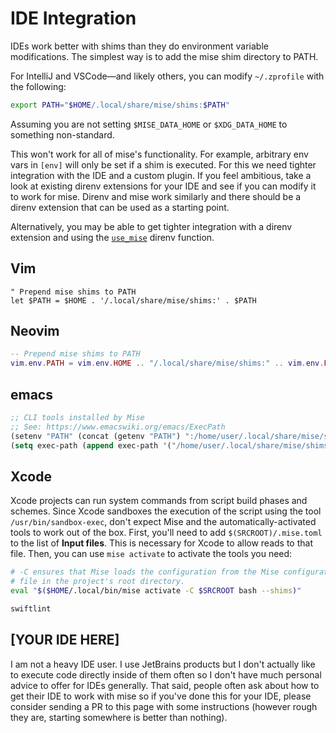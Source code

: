 # IDE Integration

IDEs work better with shims than they do environment variable modifications. The simplest way is
to add the mise shim directory to PATH.

For IntelliJ and VSCode—and likely others, you can modify `~/.zprofile`
with the following:

```sh
export PATH="$HOME/.local/share/mise/shims:$PATH"
```
Assuming you are not setting `$MISE_DATA_HOME` or `$XDG_DATA_HOME` to something non-standard.

This won't work for all of mise's functionality. For example, arbitrary env vars in `[env]` will only be set
if a shim is executed. For this we need tighter integration with the IDE and a custom plugin. If you feel
ambitious, take a look at existing direnv extensions for your IDE and see if you can modify it to work for mise.
Direnv and mise work similarly and there should be a direnv extension that can be used as a starting point.

Alternatively, you may be able to get tighter integration with a direnv extension and using the
[`use_mise`](/direnv) direnv function.

## Vim

```vim
" Prepend mise shims to PATH
let $PATH = $HOME . '/.local/share/mise/shims:' . $PATH
```

## Neovim

```lua
-- Prepend mise shims to PATH
vim.env.PATH = vim.env.HOME .. "/.local/share/mise/shims:" .. vim.env.PATH
```

## emacs

```lisp
;; CLI tools installed by Mise
;; See: https://www.emacswiki.org/emacs/ExecPath
(setenv "PATH" (concat (getenv "PATH") ":/home/user/.local/share/mise/shims"))
(setq exec-path (append exec-path '("/home/user/.local/share/mise/shims")))
```

## Xcode

Xcode projects can run system commands from script build phases and schemes. Since Xcode sandboxes the execution of the script using the tool `/usr/bin/sandbox-exec`, don't expect Mise and the automatically-activated tools to work out of the box. First, you'll need to add `$(SRCROOT)/.mise.toml` to the list of **Input files**. This is necessary for Xcode to allow reads to that file. Then, you can use `mise activate` to activate the tools you need:

```bash
# -C ensures that Mise loads the configuration from the Mise configuration 
# file in the project's root directory.
eval "$($HOME/.local/bin/mise activate -C $SRCROOT bash --shims)"

swiftlint
```

## [YOUR IDE HERE]

I am not a heavy IDE user. I use JetBrains products but I don't actually
like to execute code directly inside of them often so I don't have much
personal advice to offer for IDEs generally. That said, people often
ask about how to get their IDE to work with mise so if you've done this
for your IDE, please consider sending a PR to this page with some
instructions (however rough they are, starting somewhere is better than
nothing).
